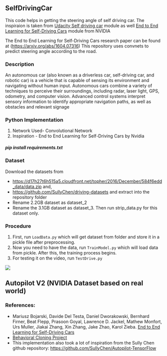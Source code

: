 ## SelfDrivingCar
This code helps in getting the steering angle of self driving car. The inspiraion is taken from [Udacity Self driving car](https://github.com/udacity/CarND-Behavioral-Cloning-P3) module as well [End to End Learning for Self-Driving Cars](https://devblogs.nvidia.com/deep-learning-self-driving-cars/) module from NVIDIA

The End to End Learning for Self-Driving Cars research paper can be found at (https://arxiv.org/abs/1604.07316)
This repository uses convnets to predict steering angle according to the road. 

### Description
An autonomous car (also known as a driverless car, self-driving car, and robotic car) is a vehicle that is capable of sensing its environment and navigating without human input. Autonomous cars combine a variety of techniques to perceive their surroundings, including radar, laser light, GPS, odometry, and computer vision. Advanced control systems interpret sensory information to identify appropriate navigation paths, as well as obstacles and relevant signage


### Python Implementation
1) Network Used- Convolutional Network
2) Inspiration - End to End Learning for Self-Driving Cars by Nvidia


##### pip install requirements.txt

### Dataset
Download the datasets from
* https://d17h27t6h515a5.cloudfront.net/topher/2016/December/584f6edd_data/data.zip and,
* https://github.com/SullyChen/driving-datasets  and extract into the repository folder
* Rename 2.2GB dataset as dataset_2
* Rename the 3.1GB dataset as dataset_3. Then run strip_data.py for this dataset only.

### Procedure

1) First, run `LoadData.py` which will get dataset from folder and store it in a pickle file after preprocessing.
2) Now you need to have the data, run `TrainModel.py` which will load data from pickle. After this, the training process begins.
3) For testing it on the video, run `TestDrive.py`

<img src="https://github.com/ashutosh1997/Self_Driving_Car/working.gif">


## Autopilot V2 (NVIDIA Dataset based on real world)

### References:
 
 - Mariusz Bojarski, Davide Del Testa, Daniel Dworakowski, Bernhard Firner, Beat Flepp, Prasoon Goyal, Lawrence D. Jackel, Mathew Monfort, Urs Muller, Jiakai Zhang, Xin Zhang, Jake Zhao, Karol Zieba. [End to End Learning for Self-Driving Cars](https://arxiv.org/abs/1604.07316)
 - [Behavioral Cloning Project](https://github.com/udacity/CarND-Behavioral-Cloning-P3) 
 - This implementation also took a lot of inspiration from the Sully Chen github repository: https://github.com/SullyChen/Autopilot-TensorFlow  





